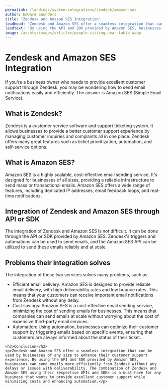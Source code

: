 ```yaml
---
permalink: /landings/system-integrations/zendesk/amazon-ses
author: Edward Saunders
title: "Zendesk and Amazon SES Integration"
leadhead: "Zendesk and Amazon SES offer a seamless integration that can be used by businesses of any size to enhance their customer support experience"
leadtext: "By using the API and SDK provided by Amazon SES, businesses can send emails more efficiently from Zendesk without any delays or issues with deliverability. The combination of Zendesk and Amazon SES using their respective APIs and SDKs is a must-have for any business that wants to provide excellent customer support while minimizing costs and enhancing automation."
image: /assets/images/articles/people-sitting-near-table.webp
---
```

<div class="arttext">	<h1>Zendesk and Amazon SES Integration</h1>
	<p>If you're a business owner who needs to provide excellent customer support through Zendesk, you may be wondering how to send email notifications easily and efficiently. The answer is Amazon SES (Simple Email Service).</p>
	<h2>What is Zendesk?</h2>
	<p>Zendesk is a customer service software and support ticketing system. It allows businesses to provide a better customer support experience by managing customer inquiries and complaints all in one place. Zendesk offers many great features such as ticket prioritization, automation, and self-service options. </p>
	<h2>What is Amazon SES?</h2>
	<p>Amazon SES is a highly scalable, cost-effective email sending service. It's designed for businesses of all sizes, providing a reliable infrastructure to send mass or transactional emails. Amazon SES offers a wide range of features, including dedicated IP addresses, email feedback loops, and real-time notifications. </p>
	<h2>Integration of Zendesk and Amazon SES through API or SDK</h2>
	<p>The integration of Zendesk and Amazon SES is not difficult. It can be done through the API or SDK provided by Amazon SES. Zendesk's triggers and automations can be used to send emails, and the Amazon SES API can be utilized to send these emails reliably and at scale. </p>
	<h2>Problems their integration solves</h2>
	<p>The integration of these two services solves many problems, such as:</p>
	<ul>
		<li>Efficient email delivery: Amazon SES is designed to provide reliable email delivery, with high deliverability rates and low bounce rates. This means that your customers can receive important email notifications from Zendesk without any delay.</li>
		<li>Cost savings: Amazon SES is a cost-effective email sending service, minimizing the cost of sending emails for businesses. This means that companies can send emails at scale without worrying about the cost of expensive third-party email services.</li>
		<li>Automation: Using automation, businesses can optimize their customer support by triggering emails based on specific events, ensuring that customers are always informed about the status of their ticket.</li>
	</ul>

	<h2>Conclusion</h2>
	<p>Zendesk and Amazon SES offer a seamless integration that can be used by businesses of any size to enhance their customer support experience. By using the API and SDK provided by Amazon SES, businesses can send emails more efficiently from Zendesk without any delays or issues with deliverability. The combination of Zendesk and Amazon SES using their respective APIs and SDKs is a must-have for any business that wants to provide excellent customer support while minimizing costs and enhancing automation.</p>
</div>